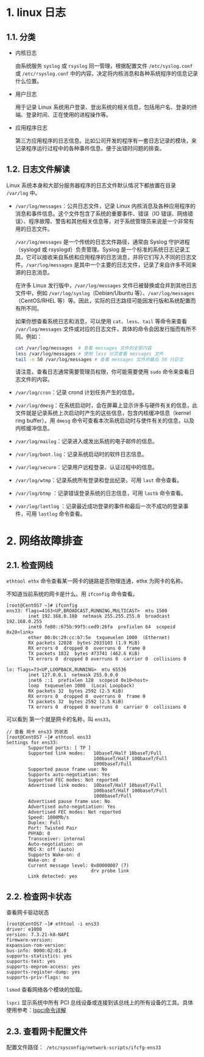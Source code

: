 <!--
 * @Author: JohnJeep
 * @Date: 2021-05-19 12:17:57
 * @LastEditors: JohnJeep
 * @LastEditTime: 2025-04-05 11:32:00
 * @Description: linux 中常见问题排查
 * Copyright (c) 2025 by John Jeep, All Rights Reserved. 
-->

# 1. linux 日志

## 1.1. 分类

- 内核日志

  由系统服务 `syslog` 或 `rsyslog` 同一管理，根据配置文件 `/etc/syslog.conf` 或  `/etc/rsyslog.conf` 中的内容，决定将内核消息和各种系统程序的信息记录什么位置。

- 用户日志

  用于记录 Linux 系统用户登录、登出系统的相关信息，包括用户名、登录的终端、登录时间、正在使用的进程操作等。

- 应用程序日志

  第三方应用程序的日志信息。比如公司开发的程序有一套日志记录的模块，来记录程序运行过程中的各种事件信息，便于出错时问题的排查。

## 1.2. 日志文件解读

Linux 系统本身和大部分服务器程序的日志文件默认情况下都放置在目录 `/var/log` 中。

- `/var/log/messages`：公共日志文件，记录 Linux 内核消息及各种应用程序的消息和事件信息。这个文件包含了系统的重要事件、错误（IO 错误、网络错误）、程序故障、警告和其他相关信息等，对于系统管理员来说是一个非常有用的日志文件。

  `/var/log/messages` 是一个传统的日志文件路径，通常由 Syslog 守护进程（syslogd 或 rsyslogd）负责管理。Syslog 是一个标准的系统日志记录工具，它可以接收来自系统和应用程序的日志消息，并将它们写入不同的日志文件。`/var/log/messages` 是其中一个主要的日志文件，记录了来自许多不同来源的日志消息。

  在许多 Linux 发行版中，`/var/log/messages` 文件已被替换或合并到其他日志文件中，例如 `/var/log/syslog`（Debian/Ubuntu 等）、`/var/log/messages`（CentOS/RHEL 等）等。因此，实际的日志路径可能因发行版和系统配置而有所不同。

  如果你想查看系统日志和消息，可以使用 `cat`、`less`、`tail` 等命令来查看 `/var/log/messages` 文件或对应的日志文件，具体的命令会因发行版而有所不同。例如：

  ```sh
  cat /var/log/messages  # 查看 messages 文件的全部内容
  less /var/log/messages # 使用 less 分页查看 messages 文件
  tail -n 50 /var/log/messages # 查看 messages 文件的最后 50 行日志
  ```

  请注意，查看日志通常需要管理员权限，你可能需要使用 `sudo` 命令来查看日志文件的内容。

- `/var/log/cron`：记录 crond 计划任务产生的信息。

- `/var/log/dmesg`：在系统启动时，会在屏幕上显示许多与硬件有关的信息，此文件就是记录系统上次启动时产生的这些信息，包含内核缓冲信息（kernel ring buffer）。用 `dmesg` 命令可查看本次系统启动时与使件有关的信息，以及内核缓冲信息。

- `/var/log/mailog`：记录进入或发出系统的电子邮件的信息。

- `/var/log/boot.log`：记录系统启动时的软件日志信息。

- `/var/log/secure`：记录用户远程登录、认证过程中的信息。

- `/var/log/wtmp`：记录系统所有登录和登出纪录，可用 `last` 命令查看。

- `/var/log/btmp` ：记录错误登录系统的日志信息，可用 `lastb` 命令查看。

- `/var/log/lastlog` ：记录最近成功登录的事件和最后一次不成功的登录事件，可用 `lastlog` 命令查看。



# 2. 网络故障排查

## 2.1. 检查网线

`ethtool ethx` 命令查看某一网卡的链路是否物理连通，ethx 为网卡的名称。

不知道当前系统的网卡是什么。用 `ifconfig` 命令查看。

```
[root@CentOS7 ~]# ifconfig
ens33: flags=4163<UP,BROADCAST,RUNNING,MULTICAST>  mtu 1500
        inet 192.168.0.180  netmask 255.255.255.0  broadcast 192.168.0.255
        inet6 fe80::675b:99f5:ced9:26fa  prefixlen 64  scopeid 0x20<link>
        ether 00:0c:29:cc:b7:5e  txqueuelen 1000  (Ethernet)
        RX packets 12028  bytes 2033103 (1.9 MiB)
        RX errors 0  dropped 0  overruns 0  frame 0
        TX packets 1832  bytes 473741 (462.6 KiB)
        TX errors 0  dropped 0 overruns 0  carrier 0  collisions 0

lo: flags=73<UP,LOOPBACK,RUNNING>  mtu 65536
        inet 127.0.0.1  netmask 255.0.0.0
        inet6 ::1  prefixlen 128  scopeid 0x10<host>
        loop  txqueuelen 1000  (Local Loopback)
        RX packets 32  bytes 2592 (2.5 KiB)
        RX errors 0  dropped 0  overruns 0  frame 0
        TX packets 32  bytes 2592 (2.5 KiB)
        TX errors 0  dropped 0 overruns 0  carrier 0  collisions 0
```

可以看到 第一个就是网卡的名称，叫 `ens33`。

```
// 查看 网卡 ens33 的状态
[root@CentOS7 ~]# ethtool ens33
Settings for ens33:
        Supported ports: [ TP ]
        Supported link modes:   10baseT/Half 10baseT/Full
                                100baseT/Half 100baseT/Full
                                1000baseT/Full
        Supported pause frame use: No
        Supports auto-negotiation: Yes
        Supported FEC modes: Not reported
        Advertised link modes:  10baseT/Half 10baseT/Full
                                100baseT/Half 100baseT/Full
                                1000baseT/Full
        Advertised pause frame use: No
        Advertised auto-negotiation: Yes
        Advertised FEC modes: Not reported
        Speed: 1000Mb/s
        Duplex: Full
        Port: Twisted Pair
        PHYAD: 0
        Transceiver: internal
        Auto-negotiation: on
        MDI-X: off (auto)
        Supports Wake-on: d
        Wake-on: d
        Current message level: 0x00000007 (7)
                               drv probe link
        Link detected: yes

```

 

## 2.2. 检查网卡状态

查看网卡驱动状态

```
[root@CentOS7 ~]# ethtool -i ens33
driver: e1000
version: 7.3.21-k8-NAPI
firmware-version:
expansion-rom-version:
bus-info: 0000:02:01.0
supports-statistics: yes
supports-test: yes
supports-eeprom-access: yes
supports-register-dump: yes
supports-priv-flags: no
```

`lsmod` 查看网络各个模块的加载。

`lspci` 显示系统中所有 PCI 总线设备或连接到该总线上的所有设备的工具。具体使用参考：[lspci命令详解](https://www.cnblogs.com/machangwei-8/p/10403495.html)

## 2.3. 查看网卡配置文件

配置文件路径：` /etc/sysconfig/network-scripts/ifcfg-ens33`





